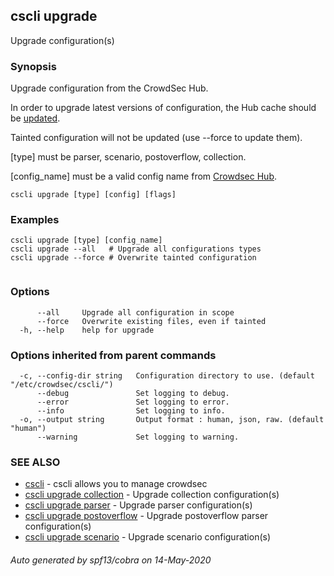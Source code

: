 ## cscli upgrade

Upgrade configuration(s)

### Synopsis


Upgrade configuration from the CrowdSec Hub.

In order to upgrade latest versions of configuration, 
the Hub cache should be [updated](./cscli_update.md).
 
Tainted configuration will not be updated (use --force to update them).

[type] must be parser, scenario, postoverflow, collection.

[config_name] must be a valid config name from [Crowdsec Hub](https://hub.crowdsec.net).
 

 

```
cscli upgrade [type] [config] [flags]
```

### Examples

```
cscli upgrade [type] [config_name]
cscli upgrade --all   # Upgrade all configurations types
cscli upgrade --force # Overwrite tainted configuration
		
```

### Options

```
      --all     Upgrade all configuration in scope
      --force   Overwrite existing files, even if tainted
  -h, --help    help for upgrade
```

### Options inherited from parent commands

```
  -c, --config-dir string   Configuration directory to use. (default "/etc/crowdsec/cscli/")
      --debug               Set logging to debug.
      --error               Set logging to error.
      --info                Set logging to info.
  -o, --output string       Output format : human, json, raw. (default "human")
      --warning             Set logging to warning.
```

### SEE ALSO

* [cscli](cscli.md)	 - cscli allows you to manage crowdsec
* [cscli upgrade collection](cscli_upgrade_collection.md)	 - Upgrade collection configuration(s)
* [cscli upgrade parser](cscli_upgrade_parser.md)	 - Upgrade parser configuration(s)
* [cscli upgrade postoverflow](cscli_upgrade_postoverflow.md)	 - Upgrade postoverflow parser configuration(s)
* [cscli upgrade scenario](cscli_upgrade_scenario.md)	 - Upgrade scenario configuration(s)

###### Auto generated by spf13/cobra on 14-May-2020
